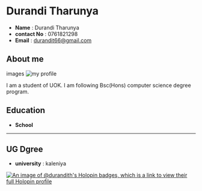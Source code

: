 # Durandi Tharunya



* **Name** : Durandi Tharunya
* **contact No** : 0761821298
* **Email** : durandit66@gmail.com

## About me
images
![my profile](https://pps.whatsapp.net/v/t61.24694-24/347075029_1677282659387762_5726472299038515993_n.jpg?ccb=11-4&oh=01_AdR0kFzC64LCBl-jknwJkOeteDl9FLhNKPrO-bqRR8A0fw&oe=647B0C9F)

I am a student of UOK. I am following Bsc(Hons) computer science degree program.



## Education

 * **School**
 * **

 ## UG Dgree
 * **university** : kaleniya

 [![An image of @durandith's Holopin badges, which is a link to view their full Holopin profile](https://holopin.me/durandith)](https://holopin.io/@durandith)


